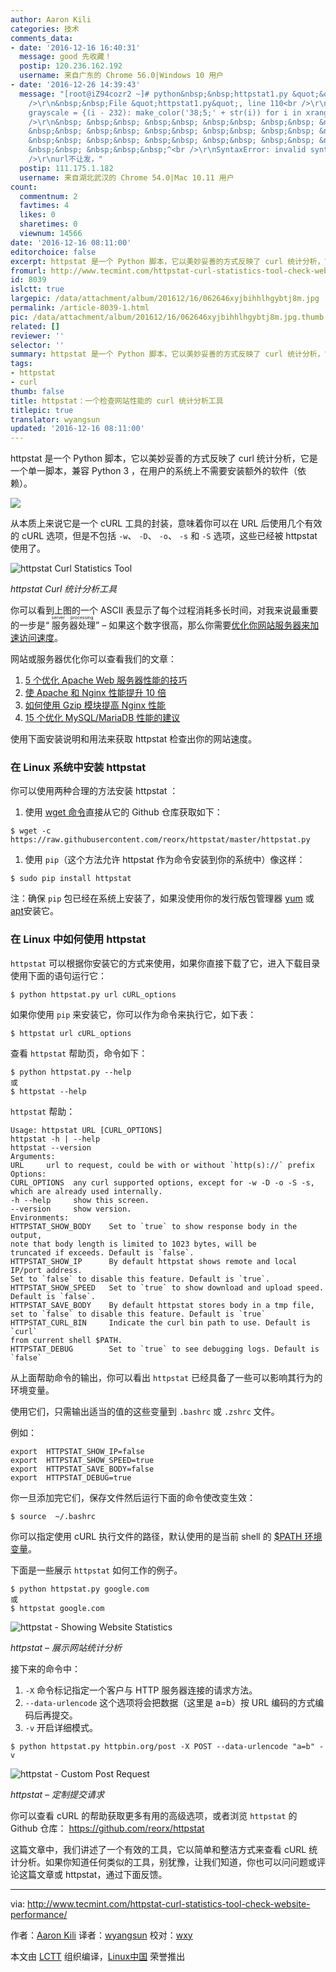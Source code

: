 ```yaml
---
author: Aaron Kili
categories: 技术
comments_data:
- date: '2016-12-16 16:40:31'
  message: good 先收藏！
  postip: 120.236.162.192
  username: 来自广东的 Chrome 56.0|Windows 10 用户
- date: '2016-12-26 14:39:43'
  message: "[root@iZ94cozr2 ~]# python&nbsp;&nbsp;httpstat1.py &quot;&quot;url&quot;&quot;&quot;<br
    />\r\n&nbsp;&nbsp;File &quot;httpstat1.py&quot;, line 110<br />\r\n&nbsp; &nbsp;
    grayscale = {(i - 232): make_color('38;5;' + str(i)) for i in xrange(232, 256)}<br
    />\r\n&nbsp; &nbsp;&nbsp; &nbsp;&nbsp; &nbsp;&nbsp; &nbsp;&nbsp; &nbsp;&nbsp;
    &nbsp;&nbsp; &nbsp;&nbsp; &nbsp;&nbsp; &nbsp;&nbsp; &nbsp;&nbsp; &nbsp;&nbsp;
    &nbsp;&nbsp; &nbsp;&nbsp; &nbsp;&nbsp; &nbsp;&nbsp; &nbsp;&nbsp; &nbsp;&nbsp;
    &nbsp;&nbsp; &nbsp;&nbsp;&nbsp;^<br />\r\nSyntaxError: invalid syntax<br />\r\n<br
    />\r\nurl不让发，"
  postip: 111.175.1.182
  username: 来自湖北武汉的 Chrome 54.0|Mac 10.11 用户
count:
  commentnum: 2
  favtimes: 4
  likes: 0
  sharetimes: 0
  viewnum: 14566
date: '2016-12-16 08:11:00'
editorchoice: false
excerpt: httpstat 是一个 Python 脚本，它以美妙妥善的方式反映了 curl 统计分析，它是一个单一脚本，兼容 Python 3 ，在用户的系统上不需要安装额外的软件（依赖）。
fromurl: http://www.tecmint.com/httpstat-curl-statistics-tool-check-website-performance/
id: 8039
islctt: true
largepic: /data/attachment/album/201612/16/062646xyjbihhlhgybtj8m.jpg
permalink: /article-8039-1.html
pic: /data/attachment/album/201612/16/062646xyjbihhlhgybtj8m.jpg.thumb.jpg
related: []
reviewer: ''
selector: ''
summary: httpstat 是一个 Python 脚本，它以美妙妥善的方式反映了 curl 统计分析，它是一个单一脚本，兼容 Python 3 ，在用户的系统上不需要安装额外的软件（依赖）。
tags:
- httpstat
- curl
thumb: false
title: httpstat：一个检查网站性能的 curl 统计分析工具
titlepic: true
translator: wyangsun
updated: '2016-12-16 08:11:00'
---
```


httpstat 是一个 Python 脚本，它以美妙妥善的方式反映了 curl 统计分析，它是一个单一脚本，兼容 Python 3 ，在用户的系统上不需要安装额外的软件（依赖）。


![](/data/attachment/album/201612/16/062646xyjbihhlhgybtj8m.jpg)


从本质上来说它是一个 cURL 工具的封装，意味着你可以在 URL 后使用几个有效的 cURL 选项，但是不包括 `-w`、 `-D`、 `-o`、 `-s` 和 `-S` 选项，这些已经被 httpstat 使用了。


![httpstat Curl Statistics Tool ](/data/attachment/album/201612/16/062701hi6cma6cfimimmfk.png)


*httpstat Curl 统计分析工具*


你可以看到上图的一个 ASCII 表显示了每个过程消耗多长时间，对我来说最重要的一步是“<ruby> 服务器处理 <rp>  （ </rp> <rt>  server processing </rt> <rp>  ） </rp></ruby>” – 如果这个数字很高，那么你需要[优化你网站服务器来加速访问速度](http://www.tecmint.com/apache-performance-tuning/)。


网站或服务器优化你可以查看我们的文章：


1. [5 个优化 Apache Web 服务器性能的技巧](http://www.tecmint.com/apache-performance-tuning/)
2. [使 Apache 和 Nginx 性能提升 10 倍](http://www.tecmint.com/install-mod_pagespeed-to-boost-apache-nginx-performance/)
3. [如何使用 Gzip 模块提高 Nginx 性能](http://www.tecmint.com/increase-nginx-performance-enable-gzip-compression-module/)
4. [15 个优化 MySQL/MariaDB 性能的建议](/article-5730-1.html)


使用下面安装说明和用法来获取 httpstat 检查出你的网站速度。


### 在 Linux 系统中安装 httpstat


你可以使用两种合理的方法安装 httpstat ：


1. 使用 [wget 命令](/article-4129-1.html)直接从它的 Github 仓库获取如下：



```
$ wget -c https://raw.githubusercontent.com/reorx/httpstat/master/httpstat.py

```

1. 使用 `pip`（这个方法允许 httpstat 作为命令安装到你的系统中）像这样：



```
$ sudo pip install httpstat

```

注：确保 `pip` 包已经在系统上安装了，如果没使用你的发行版包管理器 [yum](/article-2272-1.html) 或 [apt](/article-7364-1.html)安装它。


### 在 Linux 中如何使用 httpstat


`httpstat` 可以根据你安装它的方式来使用，如果你直接下载了它，进入下载目录使用下面的语句运行它：



```
$ python httpstat.py url cURL_options 

```

如果你使用 `pip` 来安装它，你可以作为命令来执行它，如下表：



```
$ httpstat url cURL_options  

```

查看 `httpstat` 帮助页，命令如下：



```
$ python httpstat.py --help
或
$ httpstat --help

```

`httpstat` 帮助：



```
Usage: httpstat URL [CURL_OPTIONS]
httpstat -h | --help
httpstat --version
Arguments:
URL     url to request, could be with or without `http(s)://` prefix
Options:
CURL_OPTIONS  any curl supported options, except for -w -D -o -S -s,
which are already used internally.
-h --help     show this screen.
--version     show version.
Environments:
HTTPSTAT_SHOW_BODY    Set to `true` to show response body in the output,
note that body length is limited to 1023 bytes, will be
truncated if exceeds. Default is `false`.
HTTPSTAT_SHOW_IP      By default httpstat shows remote and local IP/port address.
Set to `false` to disable this feature. Default is `true`.
HTTPSTAT_SHOW_SPEED   Set to `true` to show download and upload speed.
Default is `false`.
HTTPSTAT_SAVE_BODY    By default httpstat stores body in a tmp file,
set to `false` to disable this feature. Default is `true`
HTTPSTAT_CURL_BIN     Indicate the curl bin path to use. Default is `curl`
from current shell $PATH.
HTTPSTAT_DEBUG        Set to `true` to see debugging logs. Default is `false`

```

从上面帮助命令的输出，你可以看出 `httpstat` 已经具备了一些可以影响其行为的环境变量。


使用它们，只需输出适当的值的这些变量到 `.bashrc` 或 `.zshrc` 文件。


例如：



```
export  HTTPSTAT_SHOW_IP=false
export  HTTPSTAT_SHOW_SPEED=true
export  HTTPSTAT_SAVE_BODY=false
export  HTTPSTAT_DEBUG=true

```

你一旦添加完它们，保存文件然后运行下面的命令使改变生效：



```
$ source  ~/.bashrc

```

你可以指定使用 cURL 执行文件的路径，默认使用的是当前 shell 的 [$PATH 环境变量](http://www.tecmint.com/set-unset-environment-variables-in-linux/)。


下面是一些展示 `httpstat` 如何工作的例子。



```
$ python httpstat.py google.com
或
$ httpstat google.com

```

![httpstat - Showing Website Statistics](/data/attachment/album/201612/16/062702lnaq6hfe87bbyq70.png)


*httpstat – 展示网站统计分析*


接下来的命令中：


1. `-X` 命令标记指定一个客户与 HTTP 服务器连接的请求方法。
2. `--data-urlencode` 这个选项将会把数据（这里是 a=b）按 URL 编码的方式编码后再提交。
3. `-v` 开启详细模式。



```
$ python httpstat.py httpbin.org/post -X POST --data-urlencode "a=b" -v 

```

![httpstat - Custom Post Request](/data/attachment/album/201612/16/062702t66dkrlbr4wk9lq6.png)


*httpstat – 定制提交请求*


你可以查看 cURL 的帮助获取更多有用的高级选项，或者浏览 `httpstat` 的 Github 仓库： <https://github.com/reorx/httpstat>


这篇文章中，我们讲述了一个有效的工具，它以简单和整洁方式来查看 cURL 统计分析。如果你知道任何类似的工具，别犹豫，让我们知道，你也可以问问题或评论这篇文章或 httpstat，通过下面反馈。




---


via: <http://www.tecmint.com/httpstat-curl-statistics-tool-check-website-performance/>


作者：[Aaron Kili](http://www.tecmint.com/author/aaronkili/) 译者：[wyangsun](https://github.com/wyangsun) 校对：[wxy](https://github.com/wxy)


本文由 [LCTT](https://github.com/LCTT/TranslateProject) 组织编译，[Linux中国](https://linux.cn/) 荣誉推出